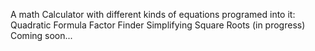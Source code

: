 A math Calculator with different kinds of equations programed into it:
  Quadratic Formula
  Factor Finder
  Simplifying Square Roots (in progress)
  Coming soon...
  

